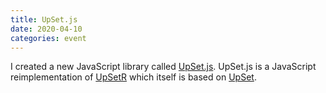 ```yaml
---
title: UpSet.js
date: 2020-04-10
categories: event
---
```


I created a new JavaScript library called [UpSet.js](https://github.com/upsetjs/upsetjs). UpSet.js is a JavaScript reimplementation of [UpSetR](https://www.rdocumentation.org/packages/UpSetR/) which itself is based on [UpSet](http://vcg.github.io/upset/about/).